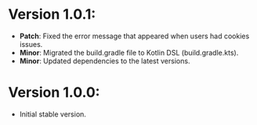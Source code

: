 # Version 1.0.1:
- **Patch**: Fixed the error message that appeared when users had cookies issues.
- **Minor**: Migrated the build.gradle file to Kotlin DSL (build.gradle.kts).
- **Minor**: Updated dependencies to the latest versions.

# Version 1.0.0:
- Initial stable version.